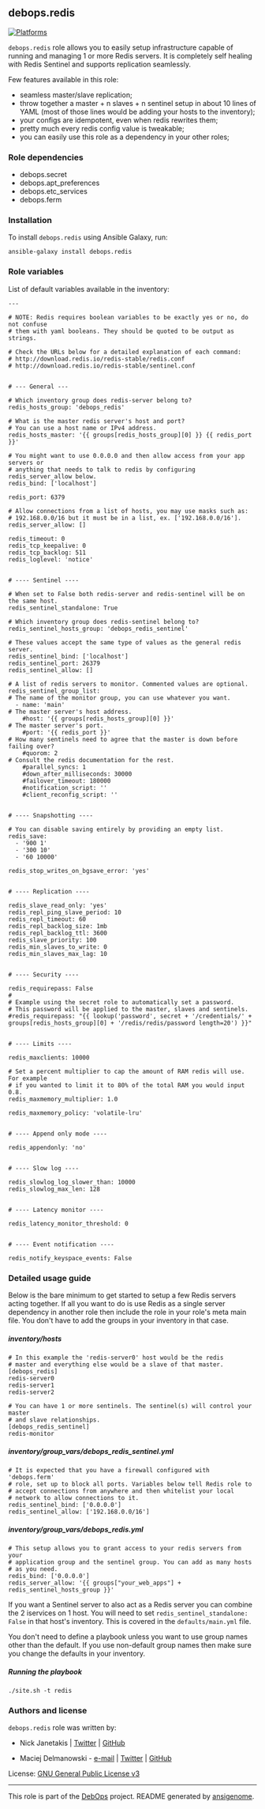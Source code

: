 ## debops.redis
[![Platforms](http://img.shields.io/badge/platforms-debian%20|%20ubuntu-lightgrey.svg)](#)


`debops.redis` role allows you to easily setup infrastructure capable of
running and managing 1 or more Redis servers. It is completely self healing
with Redis Sentinel and supports replication seamlessly.

Few features available in this role:

- seamless master/slave replication;
- throw together a master + n slaves + n sentinel setup in about 10 lines of YAML
  (most of those lines would be adding your hosts to the inventory);
- your configs are idempotent, even when redis rewrites them;
- pretty much every redis config value is tweakable;
- you can easily use this role as a dependency in your other roles;

### Role dependencies

- debops.secret
- debops.apt_preferences
- debops.etc_services
- debops.ferm


### Installation

To install `debops.redis` using Ansible Galaxy, run:

    ansible-galaxy install debops.redis


### Role variables

List of default variables available in the inventory:

    ---
    
    # NOTE: Redis requires boolean variables to be exactly yes or no, do not confuse
    # them with yaml booleans. They should be quoted to be output as strings.
    
    # Check the URLs below for a detailed explanation of each command:
    # http://download.redis.io/redis-stable/redis.conf
    # http://download.redis.io/redis-stable/sentinel.conf
    
    
    # --- General ---
    
    # Which inventory group does redis-server belong to?
    redis_hosts_group: 'debops_redis'
    
    # What is the master redis server's host and port?
    # You can use a host name or IPv4 address.
    redis_hosts_master: '{{ groups[redis_hosts_group][0] }} {{ redis_port }}'
    
    # You might want to use 0.0.0.0 and then allow access from your app servers or
    # anything that needs to talk to redis by configuring redis_server_allow below.
    redis_bind: ['localhost']
    
    redis_port: 6379
    
    # Allow connections from a list of hosts, you may use masks such as:
    # 192.168.0.0/16 but it must be in a list, ex. ['192.168.0.0/16'].
    redis_server_allow: []
    
    redis_timeout: 0
    redis_tcp_keepalive: 0
    redis_tcp_backlog: 511
    redis_loglevel: 'notice'
    
    
    # ---- Sentinel ----
    
    # When set to False both redis-server and redis-sentinel will be on the same host.
    redis_sentinel_standalone: True
    
    # Which inventory group does redis-sentinel belong to?
    redis_sentinel_hosts_group: 'debops_redis_sentinel'
    
    # These values accept the same type of values as the general redis server.
    redis_sentinel_bind: ['localhost']
    redis_sentinel_port: 26379
    redis_sentinel_allow: []
    
    # A list of redis servers to monitor. Commented values are optional.
    redis_sentinel_group_list:
    # The name of the monitor group, you can use whatever you want.
      - name: 'main'
    # The master server's host address.
        #host: '{{ groups[redis_hosts_group][0] }}'
    # The master server's port.
        #port: '{{ redis_port }}'
    # How many sentinels need to agree that the master is down before failing over?
        #quorom: 2
    # Consult the redis documentation for the rest.
        #parallel_syncs: 1
        #down_after_milliseconds: 30000
        #failover_timeout: 180000
        #notification_script: ''
        #client_reconfig_script: ''
    
    
    # ---- Snapshotting ----
    
    # You can disable saving entirely by providing an empty list.
    redis_save:
      - '900 1'
      - '300 10'
      - '60 10000'
    
    redis_stop_writes_on_bgsave_error: 'yes'
    
    
    # ---- Replication ----
    
    redis_slave_read_only: 'yes'
    redis_repl_ping_slave_period: 10
    redis_repl_timeout: 60
    redis_repl_backlog_size: 1mb
    redis_repl_backlog_ttl: 3600
    redis_slave_priority: 100
    redis_min_slaves_to_write: 0
    redis_min_slaves_max_lag: 10
    
    
    # ---- Security ----
    
    redis_requirepass: False
    #
    # Example using the secret role to automatically set a password.
    # This password will be applied to the master, slaves and sentinels.
    #redis_requirepass: "{{ lookup('password', secret + '/credentials/' + groups[redis_hosts_group][0] + '/redis/redis/password length=20') }}"
    
    
    # ---- Limits ----
    
    redis_maxclients: 10000
    
    # Set a percent multiplier to cap the amount of RAM redis will use. For example
    # if you wanted to limit it to 80% of the total RAM you would input 0.8.
    redis_maxmemory_multiplier: 1.0
    
    redis_maxmemory_policy: 'volatile-lru'
    
    
    # ---- Append only mode ----
    
    redis_appendonly: 'no'
    
    
    # ---- Slow log ----
    
    redis_slowlog_log_slower_than: 10000
    redis_slowlog_max_len: 128
    
    
    # ---- Latency monitor ----
    
    redis_latency_monitor_threshold: 0
    
    
    # ---- Event notification ----
    
    redis_notify_keyspace_events: False




### Detailed usage guide

Below is the bare minimum to get started to setup a few Redis servers
acting together. If all you want to do is use Redis as a single server
dependency in another role then include the role in your role's meta main
file. You don't have to add the groups in your inventory in that case.

##### inventory/hosts

    # In this example the 'redis-server0' host would be the redis
    # master and everything else would be a slave of that master.
    [debops_redis]
    redis-server0
    redis-server1
    redis-server2
    
    # You can have 1 or more sentinels. The sentinel(s) will control your master
    # and slave relationships.
    [debops_redis_sentinel]
    redis-monitor

##### inventory/group_vars/debops_redis_sentinel.yml

    # It is expected that you have a firewall configured with 'debops.ferm'
    # role, set up to block all ports. Variables below tell Redis role to
    # accept connections from anywhere and then whitelist your local
    # network to allow connections to it.
    redis_sentinel_bind: ['0.0.0.0']
    redis_sentinel_allow: ['192.168.0.0/16']

##### inventory/group_vars/debops_redis.yml

    # This setup allows you to grant access to your redis servers from your
    # application group and the sentinel group. You can add as many hosts
    # as you need.
    redis_bind: ['0.0.0.0']
    redis_server_allow: '{{ groups["your_web_apps"] + redis_sentinel_hosts_group }}'

If you want a Sentinel server to also act as a Redis server you can combine
the 2 iservices on 1 host. You will need to set `redis_sentinel_standalone: False`
in that host's inventory. This is covered in the `defaults/main.yml` file.

You don't need to define a playbook unless you want to use group names other
than the default. If you use non-default group names then make sure you
change the defaults in your inventory.

##### Running the playbook

    ./site.sh -t redis


### Authors and license

`debops.redis` role was written by:

- Nick Janetakis | [Twitter](https://twitter.com/nickjanetakis) | [GitHub](https://github.com/nickjj)

- Maciej Delmanowski - [e-mail](mailto:drybjed@gmail.com) | [Twitter](https://twitter.com/drybjed) | [GitHub](https://github.com/drybjed)


License: [GNU General Public License v3](https://tldrlegal.com/license/gnu-general-public-license-v3-(gpl-3))


***

This role is part of the [DebOps](http://debops.org/) project. README generated by [ansigenome](https://github.com/nickjj/ansigenome/).

